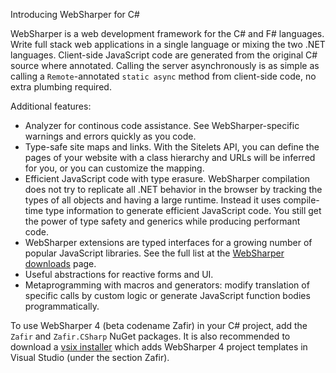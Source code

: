 Introducing WebSharper for C#

WebSharper is a web development framework for the C# and F# languages.
Write full stack web applications in a single language or mixing the two .NET languages.
Client-side JavaScript code are generated from the original C# source where annotated.
Calling the server asynchronously is as simple as calling a `Remote`-annotated `static async` method from client-side code, no extra plumbing required.

Additional features:

* Analyzer for continous code assistance. See WebSharper-specific warnings and errors quickly as you code.
* Type-safe site maps and links.
With the Sitelets API, you can define the pages of your website with a class hierarchy and URLs will be inferred for you, or you can customize the mapping.
* Efficient JavaScript code with type erasure.
WebSharper compilation does not try to replicate all .NET behavior in the browser by tracking the types of all objects and having a large runtime.
Instead it uses compile-time type information to generate efficient JavaScript code.
You still get the power of type safety and generics while producing performant code.
* WebSharper extensions are typed interfaces for a growing number of popular JavaScript libraries. See the full list at the [WebSharper downloads](http://websharper.com/downloads) page.
* Useful abstractions for reactive forms and UI.
* Metaprogramming with macros and generators: modify translation of specific calls by custom logic or generate JavaScript function bodies programmatically.

To use WebSharper 4 (beta codename Zafir) in your C# project, add the `Zafir` and `Zafir.CSharp` NuGet packages.
It is also recommended to download a [vsix installer](...) which adds WebSharper 4 project templates in Visual Studio (under the section Zafir).